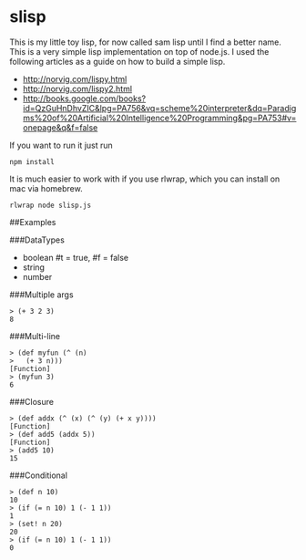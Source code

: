 slisp
=====

This is my little toy lisp, for now called sam lisp until I find a better name.  This is a very simple lisp implementation on top of node.js.  I used the following articles as a guide on how to build a simple lisp.

 * http://norvig.com/lispy.html
 * http://norvig.com/lispy2.html
 * http://books.google.com/books?id=QzGuHnDhvZIC&lpg=PA756&vq=scheme%20interpreter&dq=Paradigms%20of%20Artificial%20Intelligence%20Programming&pg=PA753#v=onepage&q&f=false

If you want to run it just run 

    npm install

It is much easier to work with if you use rlwrap, which you can install on mac via homebrew. 

    rlwrap node slisp.js
  
##Examples

###DataTypes

  * boolean #t = true, #f = false
  * string
  * number
  
###Multiple args

    > (+ 3 2 3)
    8
    
###Multi-line

    > (def myfun (^ (n)
    >   (+ 3 n)))
    [Function]
    > (myfun 3)
    6

###Closure

    > (def addx (^ (x) (^ (y) (+ x y))))
    [Function]
    > (def add5 (addx 5))
    [Function]
    > (add5 10)
    15
    
###Conditional

    > (def n 10)
    10
    > (if (= n 10) 1 (- 1 1))
    1
    > (set! n 20)
    20
    > (if (= n 10) 1 (- 1 1))
    0



